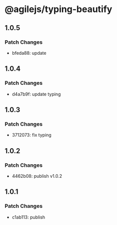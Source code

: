 # @agilejs/typing-beautify

## 1.0.5

### Patch Changes

- bfeda88: update

## 1.0.4

### Patch Changes

- d4a7b9f: update typing

## 1.0.3

### Patch Changes

- 3712073: fix typing

## 1.0.2

### Patch Changes

- 4462b08: publish v1.0.2

## 1.0.1

### Patch Changes

- c1ab113: publish
